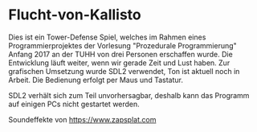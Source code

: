 # Flucht-von-Kallisto
Dies ist ein Tower-Defense Spiel, welches im Rahmen eines Programmierprojektes der Vorlesung "Prozedurale Programmierung" Anfang 2017 an der TUHH von drei Personen erschaffen wurde.
Die Entwicklung läuft weiter, wenn wir gerade Zeit und Lust haben.
Zur grafischen Umsetzung wurde SDL2 verwendet, Ton ist aktuell noch in Arbeit.
Die Bedienung erfolgt per Maus und Tastatur.

SDL2 verhält sich zum Teil unvorhersagbar, deshalb kann das Programm auf einigen PCs nicht gestartet werden.



Soundeffekte von https://www.zapsplat.com

